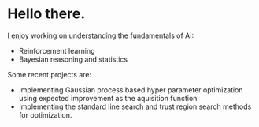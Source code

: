 # Hello there.

I enjoy working on understanding the fundamentals of AI:
   - Reinforcement learning
   - Bayesian reasoning and statistics

Some recent projects are:
  - Implementing Gaussian process based hyper parameter optimization using expected improvement as the aquisition function.
  - Implementing the standard line search and trust region search methods for optimization.
  



